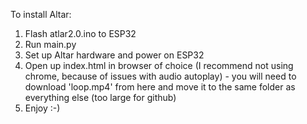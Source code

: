 To install Altar:
1. Flash atlar2.0.ino to ESP32
2. Run main.py
3. Set up Altar hardware and power on ESP32
4. Open up index.html in browser of choice (I recommend not using chrome, because of issues with audio autoplay) - you will need to download 'loop.mp4' from here and move it to the same folder as everything else (too large for github)
6. Enjoy :-)
